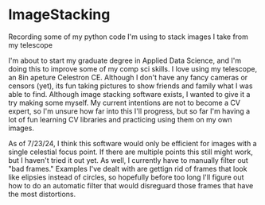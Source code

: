 # ImageStacking
Recording some of my python code I'm using to stack images I take from my telescope

I'm about to start my graduate degree in Applied Data Science, and I'm doing this to improve some of my comp sci skills.
I love using my telescope, an 8in apeture Celestron CE.  Although I don't have any fancy cameras or censors (yet), its fun taking pictures to show friends and family what I was able to find.
Although image stacking software exists, I wanted to give it a try making some myself.
My current intentions are not to become a CV expert, so I'm unsure how far into this I'll progress, but so far I'm having a lot of fun learning CV libraries and practicing using them on my own images.

As of 7/23/24, I think this software would only be efficient for images with a single celestial focus point.  If there are multiple points this still might work, but I haven't tried it out yet.
As well, I currently have to manually filter out "bad frames."  Examples I've dealt with are gettign rid of frames that look like elipsies instead of circles, so hopefully before too long I'll figure out how to do an automatic filter that would disreguard those frames that have the most distortions.

